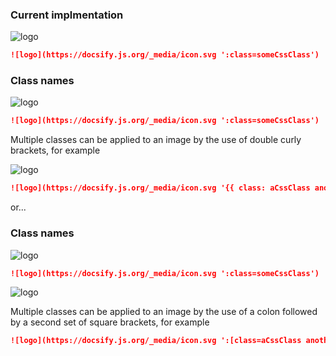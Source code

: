 ### Current implmentation

![logo](https://docsify.js.org/_media/icon.svg ':class=someCssClass')

```md
![logo](https://docsify.js.org/_media/icon.svg ':class=someCssClass')
```

### Class names

![logo](https://docsify.js.org/_media/icon.svg ':class=someCssClass')

```md
![logo](https://docsify.js.org/_media/icon.svg ':class=someCssClass')
```

Multiple classes can be applied to an image by the use of double curly brackets, for example

![logo](https://docsify.js.org/_media/icon.svg '{{ class: aCssClass anotherCssClass }}')

```md
![logo](https://docsify.js.org/_media/icon.svg '{{ class: aCssClass anotherCssClass }}')
```

or...

### Class names

![logo](https://docsify.js.org/_media/icon.svg ':class=someCssClass')

```md
![logo](https://docsify.js.org/_media/icon.svg ':class=someCssClass')
```

![logo](https://docsify.js.org/_media/icon.svg ':[class=aCssClass anotherCssClass]')

Multiple classes can be applied to an image by the use of a colon followed by a second set of square brackets, for example

```md
![logo](https://docsify.js.org/_media/icon.svg ':[class=aCssClass anotherCssClass]')
```
